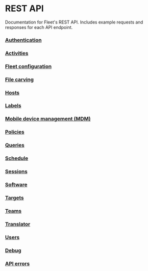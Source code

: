 # REST API

Documentation for Fleet's REST API. Includes example requests and responses for each API endpoint.

### [Authentication](./Authentication.md)

### [Activities](./Activities.md)

### [Fleet configuration](./Fleet-configuration.md)

### [File carving](./File-carving.md)

### [Hosts](./Hosts.md)

### [Labels](./Labels.md)

### [Mobile device management (MDM)](./Mobile-device-management.md)

### [Policies](./Policies.md)

### [Queries](./Queries.md)

### [Schedule](./Schedule.md)

### [Sessions](./Sessions.md)

### [Software](./Software.md)

### [Targets](./Targets.md)

### [Teams](./Teams.md)

### [Translator](./Translator.md)

### [Users](./Users.md)

### [Debug](./Debug.md)

### [API errors](./api-errors.md)

<meta name="description" value="Documentation for Fleet's REST API. See example requests and responses for each API endpoint.">

